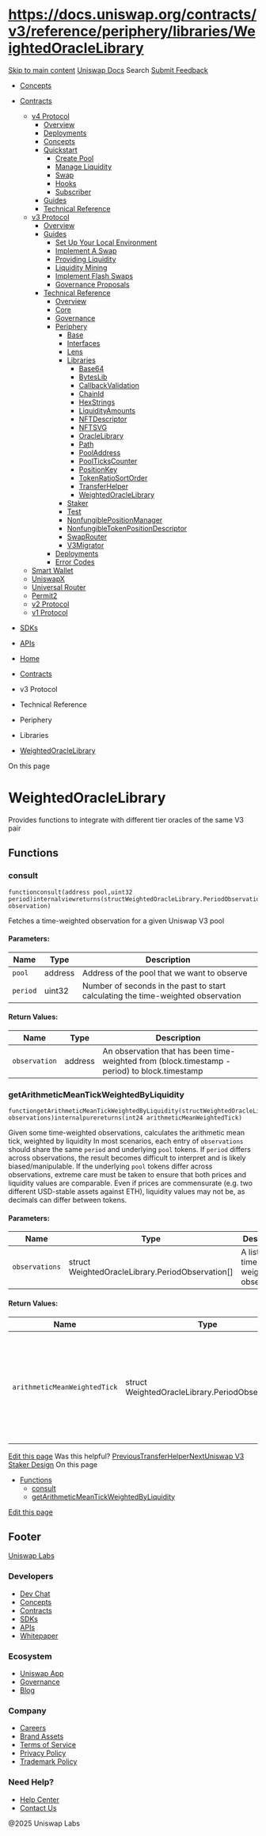 # https://docs.uniswap.org/contracts/v3/reference/periphery/libraries/WeightedOracleLibrary

[Skip to main content](https://docs.uniswap.org/contracts/v3/reference/periphery/libraries/WeightedOracleLibrary#__docusaurus_skipToContent_fallback)
[Uniswap Docs](https://docs.uniswap.org/)
Search
[Submit Feedback](https://docs.google.com/forms/d/e/1FAIpQLSdjSkZam8KiatL9XACRVxCHjDJjaPGbls77PCXDKFn4JwykXg/viewform)
  * [Concepts](https://docs.uniswap.org/concepts/overview)
  * [Contracts](https://docs.uniswap.org/contracts/v4/overview)
    * [v4 Protocol](https://docs.uniswap.org/contracts/v4/overview)
      * [Overview](https://docs.uniswap.org/contracts/v4/overview)
      * [Deployments](https://docs.uniswap.org/contracts/v4/deployments)
      * [Concepts](https://docs.uniswap.org/contracts/v4/concepts/v4-vs-v3)
      * [Quickstart](https://docs.uniswap.org/contracts/v4/quickstart/create-pool)
        * [Create Pool](https://docs.uniswap.org/contracts/v4/quickstart/create-pool)
        * [Manage Liquidity](https://docs.uniswap.org/contracts/v4/quickstart/manage-liquidity/setup-liquidity)
        * [Swap](https://docs.uniswap.org/contracts/v4/quickstart/swap)
        * [Hooks](https://docs.uniswap.org/contracts/v4/quickstart/hooks/setup)
        * [Subscriber](https://docs.uniswap.org/contracts/v4/quickstart/subscriber)
      * [Guides](https://docs.uniswap.org/contracts/v4/guides/hooks/your-first-hook)
      * [Technical Reference](https://docs.uniswap.org/contracts/v4/reference/errors/)
    * [v3 Protocol](https://docs.uniswap.org/contracts/v3/overview)
      * [Overview](https://docs.uniswap.org/contracts/v3/overview)
      * [Guides](https://docs.uniswap.org/contracts/v3/guides/local-environment)
        * [Set Up Your Local Environment](https://docs.uniswap.org/contracts/v3/guides/local-environment)
        * [Implement A Swap](https://docs.uniswap.org/contracts/v3/guides/swaps/single-swaps)
        * [Providing Liquidity](https://docs.uniswap.org/contracts/v3/guides/providing-liquidity/setting-up)
        * [Liquidity Mining](https://docs.uniswap.org/contracts/v3/guides/liquidity-mining/overview)
        * [Implement Flash Swaps](https://docs.uniswap.org/contracts/v3/guides/flash-integrations/inheritance-constructors)
        * [Governance Proposals](https://docs.uniswap.org/contracts/v3/guides/governance/liscense-modifications)
      * [Technical Reference](https://docs.uniswap.org/contracts/v3/reference/overview)
        * [Overview](https://docs.uniswap.org/contracts/v3/reference/overview)
        * [Core](https://docs.uniswap.org/contracts/v3/reference/core/UniswapV3Factory)
        * [Governance](https://docs.uniswap.org/contracts/v3/reference/governance/overview)
        * [Periphery](https://docs.uniswap.org/contracts/v3/reference/periphery/base/BlockTimestamp)
          * [Base](https://docs.uniswap.org/contracts/v3/reference/periphery/base/BlockTimestamp)
          * [Interfaces](https://docs.uniswap.org/contracts/v3/reference/periphery/interfaces/IERC20Metadata)
          * [Lens](https://docs.uniswap.org/contracts/v3/reference/periphery/lens/Quoter)
          * [Libraries](https://docs.uniswap.org/contracts/v3/reference/periphery/libraries/Base64)
            * [Base64](https://docs.uniswap.org/contracts/v3/reference/periphery/libraries/Base64)
            * [BytesLib](https://docs.uniswap.org/contracts/v3/reference/periphery/libraries/BytesLib)
            * [CallbackValidation](https://docs.uniswap.org/contracts/v3/reference/periphery/libraries/CallbackValidation)
            * [ChainId](https://docs.uniswap.org/contracts/v3/reference/periphery/libraries/ChainId)
            * [HexStrings](https://docs.uniswap.org/contracts/v3/reference/periphery/libraries/HexStrings)
            * [LiquidityAmounts](https://docs.uniswap.org/contracts/v3/reference/periphery/libraries/LiquidityAmounts)
            * [NFTDescriptor](https://docs.uniswap.org/contracts/v3/reference/periphery/libraries/NFTDescriptor)
            * [NFTSVG](https://docs.uniswap.org/contracts/v3/reference/periphery/libraries/NFTSVG)
            * [OracleLibrary](https://docs.uniswap.org/contracts/v3/reference/periphery/libraries/OracleLibrary)
            * [Path](https://docs.uniswap.org/contracts/v3/reference/periphery/libraries/Path)
            * [PoolAddress](https://docs.uniswap.org/contracts/v3/reference/periphery/libraries/PoolAddress)
            * [PoolTicksCounter](https://docs.uniswap.org/contracts/v3/reference/periphery/libraries/PoolTicksCounter)
            * [PositionKey](https://docs.uniswap.org/contracts/v3/reference/periphery/libraries/PositionKey)
            * [TokenRatioSortOrder](https://docs.uniswap.org/contracts/v3/reference/periphery/libraries/TokenRatioSortOrder)
            * [TransferHelper](https://docs.uniswap.org/contracts/v3/reference/periphery/libraries/TransferHelper)
            * [WeightedOracleLibrary](https://docs.uniswap.org/contracts/v3/reference/periphery/libraries/WeightedOracleLibrary)
          * [Staker](https://docs.uniswap.org/contracts/v3/reference/periphery/staker/Design)
          * [Test](https://docs.uniswap.org/contracts/v3/reference/periphery/test/Base64Test)
          * [NonfungiblePositionManager](https://docs.uniswap.org/contracts/v3/reference/periphery/NonfungiblePositionManager)
          * [NonfungibleTokenPositionDescriptor](https://docs.uniswap.org/contracts/v3/reference/periphery/NonfungibleTokenPositionDescriptor)
          * [SwapRouter](https://docs.uniswap.org/contracts/v3/reference/periphery/SwapRouter)
          * [V3Migrator](https://docs.uniswap.org/contracts/v3/reference/periphery/V3Migrator)
        * [Deployments](https://docs.uniswap.org/contracts/v3/reference/deployments/)
        * [Error Codes](https://docs.uniswap.org/contracts/v3/reference/error-codes)
    * [Smart Wallet](https://docs.uniswap.org/contracts/smart-wallet/overview)
    * [UniswapX](https://docs.uniswap.org/contracts/uniswapx/overview)
    * [Universal Router](https://docs.uniswap.org/contracts/universal-router/overview)
    * [Permit2](https://docs.uniswap.org/contracts/permit2/overview)
    * [v2 Protocol](https://docs.uniswap.org/contracts/v2/overview)
    * [v1 Protocol](https://docs.uniswap.org/contracts/v1/overview)
  * [SDKs](https://docs.uniswap.org/sdk/v4/overview)
  * [APIs](https://docs.uniswap.org/api/subgraph/overview)


  * [Home](https://docs.uniswap.org/)
  * [Contracts](https://docs.uniswap.org/contracts/v4/overview)
  * v3 Protocol
  * Technical Reference
  * Periphery
  * Libraries
  * [WeightedOracleLibrary](https://docs.uniswap.org/contracts/v3/reference/periphery/libraries/WeightedOracleLibrary)


On this page
# WeightedOracleLibrary
Provides functions to integrate with different tier oracles of the same V3 pair
## Functions[​](https://docs.uniswap.org/contracts/v3/reference/periphery/libraries/WeightedOracleLibrary#functions "Direct link to Functions")
### consult[​](https://docs.uniswap.org/contracts/v3/reference/periphery/libraries/WeightedOracleLibrary#consult "Direct link to consult")
```
functionconsult(address pool,uint32 period)internalviewreturns(structWeightedOracleLibrary.PeriodObservation observation)
```

Fetches a time-weighted observation for a given Uniswap V3 pool
#### Parameters:[​](https://docs.uniswap.org/contracts/v3/reference/periphery/libraries/WeightedOracleLibrary#parameters "Direct link to Parameters:")
Name| Type| Description  
---|---|---  
`pool`| address| Address of the pool that we want to observe  
`period`| uint32| Number of seconds in the past to start calculating the time-weighted observation  
#### Return Values:[​](https://docs.uniswap.org/contracts/v3/reference/periphery/libraries/WeightedOracleLibrary#return-values "Direct link to Return Values:")
Name| Type| Description  
---|---|---  
`observation`| address| An observation that has been time-weighted from (block.timestamp - period) to block.timestamp  
### getArithmeticMeanTickWeightedByLiquidity[​](https://docs.uniswap.org/contracts/v3/reference/periphery/libraries/WeightedOracleLibrary#getarithmeticmeantickweightedbyliquidity "Direct link to getArithmeticMeanTickWeightedByLiquidity")
```
functiongetArithmeticMeanTickWeightedByLiquidity(structWeightedOracleLibrary.PeriodObservation[] observations)internalpurereturns(int24 arithmeticMeanWeightedTick)
```

Given some time-weighted observations, calculates the arithmetic mean tick, weighted by liquidity
In most scenarios, each entry of `observations` should share the same `period` and underlying `pool` tokens. If `period` differs across observations, the result becomes difficult to interpret and is likely biased/manipulable. If the underlying `pool` tokens differ across observations, extreme care must be taken to ensure that both prices and liquidity values are comparable. Even if prices are commensurate (e.g. two different USD-stable assets against ETH), liquidity values may not be, as decimals can differ between tokens.
#### Parameters:[​](https://docs.uniswap.org/contracts/v3/reference/periphery/libraries/WeightedOracleLibrary#parameters-1 "Direct link to Parameters:")
Name| Type| Description  
---|---|---  
`observations`| struct WeightedOracleLibrary.PeriodObservation[]| A list of time-weighted observations  
#### Return Values:[​](https://docs.uniswap.org/contracts/v3/reference/periphery/libraries/WeightedOracleLibrary#return-values-1 "Direct link to Return Values:")
Name| Type| Description  
---|---|---  
`arithmeticMeanWeightedTick`| struct WeightedOracleLibrary.PeriodObservation[]| The arithmetic mean tick, weighted by the observations' time-weighted harmonic average liquidity  
[Edit this page](https://github.com/uniswap/uniswap-docs/tree/main/docs/contracts/v3/reference/periphery/libraries/WeightedOracleLibrary.md)
Was this helpful?
[PreviousTransferHelper](https://docs.uniswap.org/contracts/v3/reference/periphery/libraries/TransferHelper)[NextUniswap V3 Staker Design](https://docs.uniswap.org/contracts/v3/reference/periphery/staker/Design)
On this page
  * [Functions](https://docs.uniswap.org/contracts/v3/reference/periphery/libraries/WeightedOracleLibrary#functions)
    * [consult](https://docs.uniswap.org/contracts/v3/reference/periphery/libraries/WeightedOracleLibrary#consult)
    * [getArithmeticMeanTickWeightedByLiquidity](https://docs.uniswap.org/contracts/v3/reference/periphery/libraries/WeightedOracleLibrary#getarithmeticmeantickweightedbyliquidity)


[Edit this page](https://github.com/uniswap/uniswap-docs/tree/main/docs/contracts/v3/reference/periphery/libraries/WeightedOracleLibrary.md)
## Footer
[Uniswap Labs](https://docs.uniswap.org/)
### Developers
  * [Dev Chat](https://discord.com/invite/uniswap)
  * [Concepts](https://docs.uniswap.org/concepts/overview)
  * [Contracts](https://docs.uniswap.org/contracts/v4/overview)
  * [SDKs](https://docs.uniswap.org/sdk/v4/overview)
  * [APIs](https://docs.uniswap.org/api/subgraph/overview)
  * [Whitepaper](https://app.uniswap.org/whitepaper-v4.pdf)


### Ecosystem
  * [Uniswap App](https://app.uniswap.org/)
  * [Governance](https://www.uniswapfoundation.org/governance)
  * [Blog](https://blog.uniswap.org/)


### Company
  * [Careers](https://boards.greenhouse.io/uniswaplabs)
  * [Brand Assets](https://github.com/Uniswap/brand-assets/raw/main/Uniswap%20Brand%20Assets.zip)
  * [Terms of Service](https://support.uniswap.org/hc/en-us/articles/30935100859661-Uniswap-Labs-Terms-of-Service)
  * [Privacy Policy](https://support.uniswap.org/hc/en-us/articles/30934457771405-Uniswap-Labs-Privacy-Policy)
  * [Trademark Policy](https://support.uniswap.org/hc/en-us/articles/30934762216973-Uniswap-Labs-Trademark-Guidelines)


### Need Help?
  * [Help Center](https://support.uniswap.org/)
  * [Contact Us](https://support.uniswap.org/hc/en-us/requests/new)


@2025 Uniswap Labs
[](https://github.com/uniswap/uniswap-docs)[](https://twitter.com/Uniswap)[](https://discord.com/invite/uniswap)
